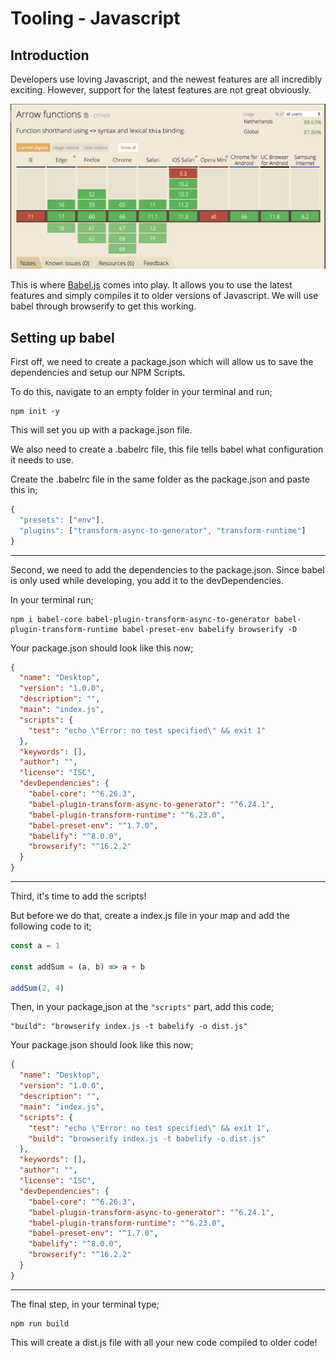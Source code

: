 # Tooling - Javascript

## Introduction

Developers use loving Javascript, and the newest features are all incredibly exciting. However, support for the latest features are not great obviously.

![Arrow Function support](images/arrowfunctionsupport.png)

This is where [Babel.js](https://babeljs.io/) comes into play. It allows you to use the latest features and simply compiles it to older versions of Javascript. We will use babel through browserify to get this working.

## Setting up babel

First off, we need to create a package.json which will allow us to save the dependencies and setup our NPM Scripts.

To do this, navigate to an empty folder in your terminal and run;

```
npm init -y
```

This will set you up with a package.json file.

We also need to create a .babelrc file, this file tells babel what configuration it needs to use.

Create the .babelrc file in the same folder as the package.json and paste this in;

```js
{
  "presets": ["env"],
  "plugins": ["transform-async-to-generator", "transform-runtime"]
}
```

---

Second, we need to add the dependencies to the package.json. Since babel is only used while developing, you add it to the devDependencies.

In your terminal run;

```
npm i babel-core babel-plugin-transform-async-to-generator babel-plugin-transform-runtime babel-preset-env babelify browserify -D
```

Your package.json should look like this now;

```json
{
  "name": "Desktop",
  "version": "1.0.0",
  "description": "",
  "main": "index.js",
  "scripts": {
    "test": "echo \"Error: no test specified\" && exit 1"
  },
  "keywords": [],
  "author": "",
  "license": "ISC",
  "devDependencies": {
    "babel-core": "^6.26.3",
    "babel-plugin-transform-async-to-generator": "^6.24.1",
    "babel-plugin-transform-runtime": "^6.23.0",
    "babel-preset-env": "^1.7.0",
    "babelify": "^8.0.0",
    "browserify": "^16.2.2"
  }
}
```

---

Third, it's time to add the scripts!

But before we do that, create a index.js file in your map and add the following code to it;

```js
const a = 1

const addSum = (a, b) => a + b

addSum(2, 4)
```

Then, in your package,json at the ```"scripts"``` part, add this code;

```
"build": "browserify index.js -t babelify -o dist.js"
```

Your package.json should look like this now;

```json
{
  "name": "Desktop",
  "version": "1.0.0",
  "description": "",
  "main": "index.js",
  "scripts": {
    "test": "echo \"Error: no test specified\" && exit 1",
    "build": "browserify index.js -t babelify -o dist.js"
  },
  "keywords": [],
  "author": "",
  "license": "ISC",
  "devDependencies": {
    "babel-core": "^6.26.3",
    "babel-plugin-transform-async-to-generator": "^6.24.1",
    "babel-plugin-transform-runtime": "^6.23.0",
    "babel-preset-env": "^1.7.0",
    "babelify": "^8.0.0",
    "browserify": "^16.2.2"
  }
}

```

---

The final step, in your terminal type;

```
npm run build
```

This will create a dist.js file with all your new code compiled to older code!